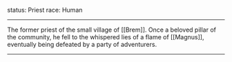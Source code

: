 status: Priest
race: Human

---

The former priest of the small village of [[Brem]]. Once a beloved pillar of the community, he fell to the whispered lies of a flame of [[Magnus]], eventually being defeated by a party of adventurers.

---